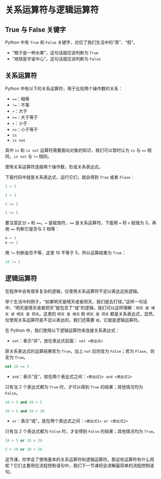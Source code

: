 # 关系运算符与逻辑运算符

## True 与 False 关键字

Python 中有 `True` 和 `False` 关键字，对应了我们生活中的“真”、“假”。

- “橙子是一种水果”，这句话就应该判断为 `True`
- “地球是宇宙中心”，这句话就应该判断为 `False`

## 关系运算符

Python 中有以下的关系运算符，用于比较两个操作数的关系：

- `==`：相等
- `!=`：不等
- `>`：大于
- `>=`：大于等于
- `<`：小于
- `<=`：小于等于
- `is`
- `is not`

其中 `is` 和 `is not` 运算符需要面向对象的知识，我们可以暂时认为 `is` 与 `==` 相同，`is not` 与 `!=` 相同。

使用关系运算符连接两个操作数，形成关系表达式。

下面代码中就是关系表达式，运行它们，就会得到 `True` 或者 `Flase`：

```python
5 > 3
```

```python
5 < 3
```

```python
5 >= 5
```

```python
5 <= 5
```

要注意区分 `=` 和 `==`。`=` 是赋值符，`==` 是关系运算符。下面用 `=` 将 `n` 赋值为 3，再用 `==` 判断它是否与 2 相等：

```python
n = 3
n == 2
```

用 `!=` 判断是否不等，这里 10 不等于 5，所以运算结果为 `True`：

```python
10 != 5
```

## 逻辑运算符

在程序中会有很多复杂的逻辑，仅使用关系运算符不足以表达这些逻辑。

举个生活中的例子，“如果明天是晴天或者阴天，我们就去打球。”这样一句话中，“明天是晴天或者阴天”就包含了“或”的逻辑，我们可以这样理解：`明天 是 晴天 或 明天 是 阴天`。这里的 `明天 是 晴天` 和 `明天 是 阴天` 都是关系表达式，显然，仅使用关系运算符是不足以表达的，我们还需要 `或`，它就是逻辑运算符。

在 Python 中，我们使用以下逻辑运算符来连接关系表达式：

- `not`：表示“非”，放在表达式前面： `not <表达式>`

原关系表达式的运算结果若为 `True`，加上 `not` 后则变为 `False`；若为 `Flase`，则变为 `True`。

```python
not 10 == 5
```

- `and`：表示“且”，放在两个表达式之间：`<表达式1> and <表达式2>`

只有当 2 个表达式都为 `True` 时，才可以得到 `True` 的结果；其他情况均为 `False`。

```python
10 > 5 and 20 > 5
```

```python
10 > 5 and 10 > 20
```

- `or`：表示“或”，放在两个表达式之间：`<表达式1> or <表达式2>`

只有当 2 个表达式都为 `False` 时，才会得到 `False` 的结果；其他情况均为 `True`。

```python
10 > 5 or 10 > 20
```

```python
5 > 10 or 10 > 20
```

这节课，你学会了使用基本的关系运算符和逻辑运算符。那这些运算符有什么用呢？它们主要用在流程控制语句中，我们下一节课将会讲解最简单的流程控制语句。